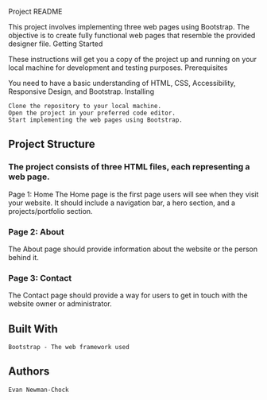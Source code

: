 Project README

This project involves implementing three web pages using Bootstrap. The objective is to create fully functional web pages that resemble the provided designer file.
Getting Started

These instructions will get you a copy of the project up and running on your local machine for development and testing purposes.
Prerequisites

You need to have a basic understanding of HTML, CSS, Accessibility, Responsive Design, and Bootstrap.
Installing

    Clone the repository to your local machine.
    Open the project in your preferred code editor.
    Start implementing the web pages using Bootstrap.

## Project Structure

### The project consists of three HTML files, each representing a web page.

Page 1: Home
The Home page is the first page users will see when they visit your website. It should include a navigation bar, a hero section, and a projects/portfolio section.

### Page 2: About
The About page should provide information about the website or the person behind it.

### Page 3: Contact

The Contact page should provide a way for users to get in touch with the website owner or administrator.

## Built With

    Bootstrap - The web framework used

## Authors

    Evan Newman-Chock
